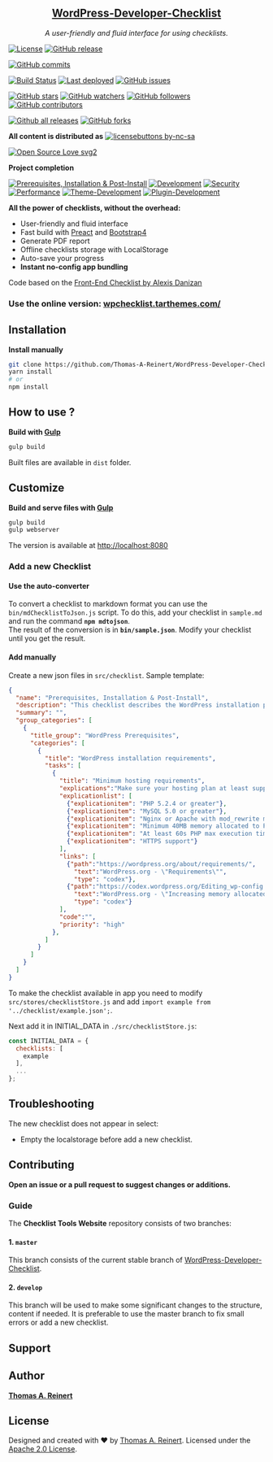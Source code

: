 <h2 align="center"><a href="https://github.com/Thomas-A-Reinert/WordPress-Developer-Checklist">WordPress-Developer-Checklist</a></h2>

<p align="center">
  <em>A user-friendly and fluid interface for using checklists.</em>
</p>
<!-- <p align="center">
    <a href="https://alexisdanizan.github.io" target="_blank" rel="noopener noreferrer">
        <img alt="Checklist tools website" title="Checklist tools website" src="https://github.com/AlexisDanizan/Checklist-Tools-Website/blob/master/data/checklist-tools.gif?raw=true" width="800">
    </a>
</p> -->

[![License](https://img.shields.io/badge/License-Apache%202.0-red.svg?style=flat-square)](https://opensource.org/licenses/Apache-2.0)
[![GitHub release](https://img.shields.io/github/release/Thomas-A-Reinert/WordPress-Developer-Checklist.svg?style=flat-square)](https://GitHub.com/Thomas-A-Reinert/WordPress-Developer-Checklist/releases/)

[![GitHub commits](https://img.shields.io/github/commits-since/Thomas-A-Reinert/WordPress-Developer-Checklist/1.0.0.svg)](https://GitHub.com/Thomas-A-Reinert/WordPress-Developer-Checklist/commit/)

[![Build Status](https://travis-ci.org/Thomas-A-Reinert/WordPress-Developer-Checklist.svg?branch=master&style=flat-square)](https://travis-ci.org/Thomas-A-Reinert/WordPress-Developer-Checklist)
[![Last deployed](https://img.shields.io/github/last-commit/Thomas-A-Reinert/WordPress-Developer-Checklist/master.svg?label=last%20deployed&style=flat-square)](https://github.com/Thomas-A-Reinert/WordPress-Developer-Checklist/commits/master)
[![GitHub issues](https://img.shields.io/github/issues/Thomas-A-Reinert/WordPress-Developer-Checklist.svg?style=flat-square)](https://github.com/Thomas-A-Reinert/WordPress-Developer-Checklist/issues)


[![GitHub stars](https://img.shields.io/github/stars/Thomas-A-Reinert/WordPress-Developer-Checklist.svg?style=flat-square)](https://github.com/Thomas-A-Reinert/WordPress-Developer-Checklist/stargazers)
[![GitHub watchers](https://img.shields.io/github/watchers/Thomas-A-Reinert/WordPress-Developer-Checklist.svg?style=social&label=Watch&maxAge=2592000)](https://GitHub.com/Thomas-A-Reinert/WordPress-Developer-Checklist/watchers/)
[![GitHub followers](https://img.shields.io/github/followers/Thomas-A-Reinert.svg?style=social&label=Follow&maxAge=2592000)](https://github.comThomas-A-Reinert?tab=followers)
[![GitHub contributors](https://img.shields.io/github/contributors/Thomas-A-Reinert/WordPress-Developer-Checklist.svg)](https://GitHub.com/Thomas-A-Reinert/WordPress-Developer-Checklist/graphs/contributors/)



[![Github all releases](https://img.shields.io/github/downloads/Thomas-A-Reinert/WordPress-Developer-Checklist/total.svg?style=flat-square)](https://GitHub.com/Thomas-A-Reinert/WordPress-Developer-Checklist/releases/)
[![GitHub forks](https://img.shields.io/github/forks/Thomas-A-Reinert/WordPress-Developer-Checklist.svg?style=flat-square&label=Fork&maxAge=2592000)](https://GitHub.com/Thomas-A-Reinert/WordPress-Developer-Checklist/network/)

**All content is distributed as**
[![licensebuttons by-nc-sa](https://licensebuttons.net/l/by-nc-sa/3.0/88x31.png)](https://creativecommons.org/licenses/by-nc-sa/4.0)

[![Open Source Love svg2](https://badges.frapsoft.com/os/v2/open-source.svg?v=103)](https://github.com/ellerbrock/open-source-badges/)



**Project completion**

[![Prerequisites, Installation & Post-Install](https://img.shields.io/badge/Prerequisites%2C%20Installation%20%26%20Post--Install-80%25-yellowgreen.svg?style=flat-square)]()
[![Development](https://img.shields.io/badge/Development-0%25-%23f00.svg?style=flat-square)]()
[![Security](https://img.shields.io/badge/Security-0%25-%23f00.svg?style=flat-square)]()
[![Performance](https://img.shields.io/badge/Performance-0%25-%23f00.svg?style=flat-square)]()
[![Theme-Development](https://img.shields.io/badge/Theme--Development-0%25-%23f00.svg?style=flat-square)]()
[![Plugin-Development](https://img.shields.io/badge/Plugin--Development-0%25-%23f00.svg?style=flat-square)]()





**All the power of checklists, without the overhead:**
 - User-friendly and fluid interface
 - Fast build with [Preact](https://github.com/developit/preact) and [Bootstrap4](https://github.com/twbs)
 - Generate PDF report
 - Offline checklists storage with LocalStorage
 - Auto-save your progress
 - **Instant no-config app bundling**

Code based on the [Front-End Checklist by Alexis Danizan](https://github.com/AlexisDanizan/Checklist-Tools-Website)

### Use the online version: [wpchecklist.tarthemes.com/](https://wpchecklist.tarthemes.com/)


## Installation

<!-- **Install with npm**
```bash
npm i checklist-tools-website
```

**Install with Yarn**
```bash
yarn add checklist-tools-website
``` -->

**Install manually**

```bash
git clone https://github.com/Thomas-A-Reinert/WordPress-Developer-Checklist.git
yarn install
# or
npm install
```

## How to use ?

**Build with [Gulp](https://github.com/gulpjs/gulp)**
```bash
gulp build
```
Built files are available in `dist` folder.

## Customize

**Build and serve files with [Gulp](https://github.com/gulpjs/gulp)**
```bash
gulp build
gulp webserver
```

The version is available at [http://localhost:8080](http://localhost:8080)

### Add a new Checklist

#### Use the auto-converter

To convert a checklist to markdown format you can use the `bin/mdChecklistToJson.js` script.
To do this, add your checklist in `sample.md` and run the command **`npm mdtojson`**.  
The result of the conversion is in **`bin/sample.json`**. Modify your checklist until you get the result.

#### Add manually

Create a new json files in `src/checklist`.
Sample template:
```json
{
  "name": "Prerequisites, Installation & Post-Install",
  "description": "This checklist describes the WordPress installation prerequisites and installation process as well as post-install tasks.",
  "summary": "",
  "group_categories": [
    {
      "title_group": "WordPress Prerequisites",
      "categories": [
        {
          "title": "WordPress installation requirements",
          "tasks": [
            {
              "title": "Minimum hosting requirements",
              "explications":"Make sure your hosting plan at least supports the following setup. But you should make sure you fulfill the recommended setup. Note: Administrative tasks may consume much more memory!",
              "explicationlist": [
                {"explicationitem": "PHP 5.2.4 or greater"},
                {"explicationitem": "MySQL 5.0 or greater"},
                {"explicationitem": "Nginx or Apache with mod_rewrite module"},
                {"explicationitem": "Minimum 40MB memory allocated to PHP for a single sites (at least 64MB for multisite)"},
                {"explicationitem": "At least 60s PHP max execution time"},
                {"explicationitem": "HTTPS support"}
              ],
              "links": [
                {"path":"https://wordpress.org/about/requirements/",
                  "text":"WordPress.org - \"Requirements\"",
                  "type": "codex"},
                {"path":"https://codex.wordpress.org/Editing_wp-config.php#Increasing_memory_allocated_to_PHP",
                  "text":"WordPress.org - \"Increasing memory allocated to PHP\"",
                  "type": "codex"}
              ],
              "code":"",
              "priority": "high"
            },
          ]
        }
      ]
    }
  ]
}
```

To make the checklist available in app you need to modify `src/stores/checklistStore.js` 
and add `import example from '../checklist/example.json';`.

Next add it in INITIAL_DATA in `./src/checklistStore.js`:
```js
const INITIAL_DATA = {
  checklists: [
    example
  ],
  ...
};
```

## Troubleshooting

The new checklist does not appear in select:
 - Empty the localstorage before add a new checklist.
 
## Contributing

**Open an issue or a pull request to suggest changes or additions.**

### Guide

The **Checklist Tools Website** repository consists of two branches:

#### 1. `master`

This branch consists of the current stable branch of [WordPress-Developer-Checklist](https://github.com/Thomas-A-Reinert/WordPress-Developer-Checklist).

#### 2. `develop`

This branch will be used to make some significant changes to the structure, content if needed. It is preferable to use the master branch to fix small errors or add a new checklist.

## Support

## Author

**[Thomas A. Reinert](https://github.com/Thomas-A-Reinert/)**
<!-- 
## Contributors

This project exists thanks to all the people who contribute. -->

## License

Designed and created with ♥ by [Thomas A. Reinert](https://www.tarcgn.de/portfolio/). Licensed under the [Apache 2.0 License](https://www.apache.org/licenses/LICENSE-2.0).